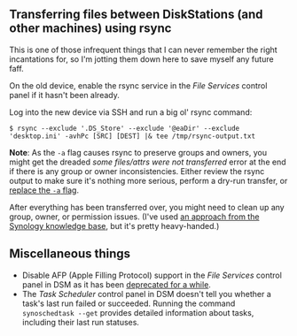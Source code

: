 <!--
  # This file is distributed under under the Creative Commons
  # Attribution 4.0 International License. To view a copy of this
  # license, please visit <http://creativecommons.org/licenses/by/4.0/>.

  description: Read Damien Dart's notes on setting up, using, and troubleshooting a Synology DiskStation.
  title: Synology DiskStation Notes
  twigTemplate: .templates/base-note.html.twig
-->

Transferring files between DiskStations (and other machines) using rsync
------------------------------------------------------------------------

This is one of those infrequent things that I can never remember the
right incantations for, so I'm jotting them down here to save myself any
future faff.

On the old device, enable the rsync service in the _File Services_
control panel if it hasn't been already.

Log into the new device via SSH and run a big ol' rsync command:

```
$ rsync --exclude '.DS_Store' --exclude '@eaDir' --exclude 'desktop.ini' -avhPc [SRC] [DEST] |& tee /tmp/rsync-output.txt
```

  <p><b>Note</b>: As the <code>-a</code> flag causes rsync to preserve
    groups and owners, you might get the dreaded <em>some files/attrs
    were not transferred</em> error at the end if there is any group or
    owner inconsistencies. Either review the rsync output to make sure
    it's nothing more serious, perform a dry-run transfer, or
    <a href="https://explainshell.com/explain?cmd=rsync+-a">replace the
    <code>-a</code> flag</a>.

After everything has been transferred over, you might need to clean up
any group, owner, or permission issues. (I've used [an approach from the
Synology knowledge base][2], but it's pretty heavy-handed.)

[2]: <https://www.synology.com/en-us/knowledgebase/DSM/tutorial/Management/Revert_to_Windows_ACL_permission>


Miscellaneous things
--------------------

  - Disable AFP (Apple Filling Protocol) support in the _File Services_
    control panel in DSM as it has been [deprecated for a while][3].
  - The _Task Scheduler_ control panel in DSM doesn't tell you whether a
    task's last run failed or succeeded.  Running the command
    `synoschedtask --get` provides detailed information about tasks,
    including their last run statuses.

[3]: <https://www.macworld.com/article/3600899/using-afp-to-share-a-mac-drive-its-time-to-change.html>
